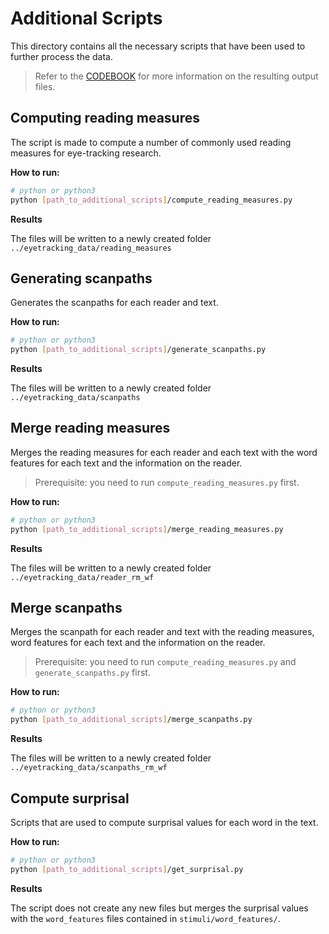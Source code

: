 # Additional Scripts

This directory contains all the necessary scripts that have been used to further process the data. 

> Refer to the [CODEBOOK](../CODEBOOK.md) for more information on the resulting output files.


## Computing reading measures

The script is made to compute a number of commonly used reading measures for eye-tracking research.

**How to run:**
 ```bash
 # python or python3
 python [path_to_additional_scripts]/compute_reading_measures.py
 ```

 **Results**

 The files will be written to a newly created folder ``../eyetracking_data/reading_measures``


## Generating scanpaths

Generates the scanpaths for each reader and text.

**How to run:**
 ```bash
 # python or python3
 python [path_to_additional_scripts]/generate_scanpaths.py
 ```

 **Results**

 The files will be written to a newly created folder ``../eyetracking_data/scanpaths``

## Merge reading measures

Merges the reading measures for each reader and each text with the word features for each text and the information on the reader.
> Prerequisite: you need to run `compute_reading_measures.py` first.


**How to run:**
 ```bash
 # python or python3
 python [path_to_additional_scripts]/merge_reading_measures.py
 ```

 **Results**

 The files will be written to a newly created folder ``../eyetracking_data/reader_rm_wf``

## Merge scanpaths

Merges the scanpath for each reader and text with the reading measures, word features for each text and the information on the reader.
> Prerequisite: you need to run `compute_reading_measures.py` and `generate_scanpaths.py` first.


**How to run:**
 ```bash
 # python or python3
 python [path_to_additional_scripts]/merge_scanpaths.py
 ```

 **Results**

 The files will be written to a newly created folder ``../eyetracking_data/scanpaths_rm_wf``

## Compute surprisal

Scripts that are used to compute surprisal values for each word in the text.

**How to run:**
 ```bash
 # python or python3
 python [path_to_additional_scripts]/get_surprisal.py
 ```

 **Results**

 The script does not create any new files but merges the surprisal values with the `word_features` files contained in
 `stimuli/word_features/`.

